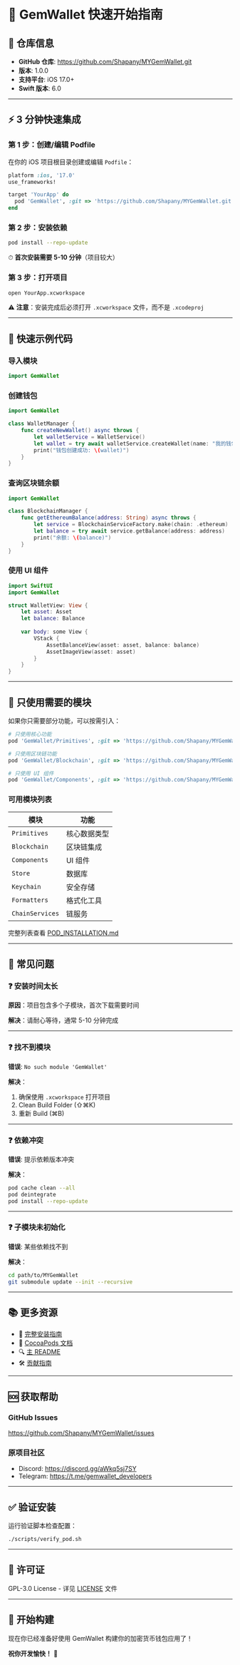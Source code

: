# 🚀 GemWallet 快速开始指南

## 📌 仓库信息

- **GitHub 仓库**: https://github.com/Shapany/MYGemWallet.git
- **版本**: 1.0.0
- **支持平台**: iOS 17.0+
- **Swift 版本**: 6.0

---

## ⚡️ 3 分钟快速集成

### 第 1 步：创建/编辑 Podfile

在你的 iOS 项目根目录创建或编辑 `Podfile`：

```ruby
platform :ios, '17.0'
use_frameworks!

target 'YourApp' do
  pod 'GemWallet', :git => 'https://github.com/Shapany/MYGemWallet.git', :branch => 'main'
end
```

### 第 2 步：安装依赖

```bash
pod install --repo-update
```

⏱ **首次安装需要 5-10 分钟**（项目较大）

### 第 3 步：打开项目

```bash
open YourApp.xcworkspace
```

⚠️ **注意**：安装完成后必须打开 `.xcworkspace` 文件，而不是 `.xcodeproj`

---

## 📝 快速示例代码

### 导入模块

```swift
import GemWallet
```

### 创建钱包

```swift
import GemWallet

class WalletManager {
    func createNewWallet() async throws {
        let walletService = WalletService()
        let wallet = try await walletService.createWallet(name: "我的钱包")
        print("钱包创建成功: \(wallet)")
    }
}
```

### 查询区块链余额

```swift
import GemWallet

class BlockchainManager {
    func getEthereumBalance(address: String) async throws {
        let service = BlockchainServiceFactory.make(chain: .ethereum)
        let balance = try await service.getBalance(address: address)
        print("余额: \(balance)")
    }
}
```

### 使用 UI 组件

```swift
import SwiftUI
import GemWallet

struct WalletView: View {
    let asset: Asset
    let balance: Balance
    
    var body: some View {
        VStack {
            AssetBalanceView(asset: asset, balance: balance)
            AssetImageView(asset: asset)
        }
    }
}
```

---

## 🎯 只使用需要的模块

如果你只需要部分功能，可以按需引入：

```ruby
# 只使用核心功能
pod 'GemWallet/Primitives', :git => 'https://github.com/Shapany/MYGemWallet.git'

# 只使用区块链功能
pod 'GemWallet/Blockchain', :git => 'https://github.com/Shapany/MYGemWallet.git'

# 只使用 UI 组件
pod 'GemWallet/Components', :git => 'https://github.com/Shapany/MYGemWallet.git'
```

### 可用模块列表

| 模块 | 功能 |
|------|------|
| `Primitives` | 核心数据类型 |
| `Blockchain` | 区块链集成 |
| `Components` | UI 组件 |
| `Store` | 数据库 |
| `Keychain` | 安全存储 |
| `Formatters` | 格式化工具 |
| `ChainServices` | 链服务 |

完整列表查看 [POD_INSTALLATION.md](POD_INSTALLATION.md)

---

## 🔧 常见问题

### ❓ 安装时间太长

**原因**：项目包含多个子模块，首次下载需要时间

**解决**：请耐心等待，通常 5-10 分钟完成

---

### ❓ 找不到模块

**错误**: `No such module 'GemWallet'`

**解决**：
1. 确保使用 `.xcworkspace` 打开项目
2. Clean Build Folder (⇧⌘K)
3. 重新 Build (⌘B)

---

### ❓ 依赖冲突

**错误**: 提示依赖版本冲突

**解决**：
```bash
pod cache clean --all
pod deintegrate
pod install --repo-update
```

---

### ❓ 子模块未初始化

**错误**: 某些依赖找不到

**解决**：
```bash
cd path/to/MYGemWallet
git submodule update --init --recursive
```

---

## 📚 更多资源

- 📖 [完整安装指南](POD_INSTALLATION.md)
- 📘 [CocoaPods 文档](COCOAPODS.md)
- 🔍 [主 README](README.md)
- 🛠 [贡献指南](CONTRIBUTING.md)

---

## 🆘 获取帮助

### GitHub Issues
https://github.com/Shapany/MYGemWallet/issues

### 原项目社区
- Discord: https://discord.gg/aWkq5sj7SY
- Telegram: https://t.me/gemwallet_developers

---

## ✅ 验证安装

运行验证脚本检查配置：

```bash
./scripts/verify_pod.sh
```

---

## 📄 许可证

GPL-3.0 License - 详见 [LICENSE](LICENSE) 文件

---

## 🎉 开始构建

现在你已经准备好使用 GemWallet 构建你的加密货币钱包应用了！

**祝你开发愉快！** 💎

